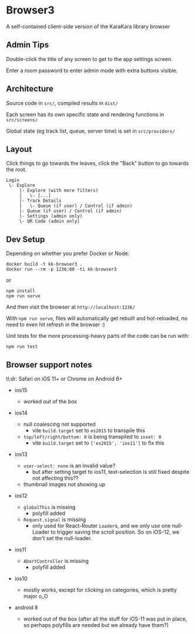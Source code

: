 # Browser3

A self-contained client-side version of the KaraKara library browser

## Admin Tips

Double-click the title of any screen to get to the app settings screen.

Enter a room password to enter admin mode with extra buttons visible.

## Architecture

Source code in `src/`, compiled results in `dist/`

Each screen has its own specific state and rendering functions in `src/screens/`

Global state (eg track list, queue, server time) is set in `src/providers/`

## Layout

Click things to go towards the leaves, click the "Back" button to go towards
the root.

```
Login
 \- Explore
     |- Explore (with more filters)
     |   \- [...]
     |- Track Details
     |   \- Queue (if user) / Control (if admin)
     |- Queue (if user) / Control (if admin)
     |- Settings (admin only)
     \- QR Code (admin only)

```

## Dev Setup

Depending on whether you prefer Docker or Node:

```
docker build -t kk-browser3 .
docker run --rm -p 1236:80 -ti kk-browser3
```

or

```
npm install
npm run serve
```

And then visit the browser at `http://localhost:1236/`

With `npm run serve`, files will automatically get rebuilt and
hot-reloaded, no need to even hit refresh in the browser :)

Unit tests for the more processing-heavy parts of the code can
be run with:

```
npm run test
```

## Browser support notes

tl;dr: Safari on iOS 11+ or Chrome on Android 8+

- ios15
    - worked out of the box
- ios14
    - null coalescing not supported
        - vite `build.target` set to `es2015` to transpile this
    - `top/left/right/bottom: 0` is being transpiled to `inset: 0`
        - vite `build.target` set to `['es2015', 'ios11']` to fix this
- ios13
    - `user-select: none` is an invalid value?
        - but after setting target to ios11, text-selection is still fixed despite not affecting this??
    - thumbnail images not showing up
- ios12
    - `globalThis` is missing
        - polyfill added
    - `Request.signal` is missing
        - only used for React-Router `Loader`s, and we only use one null-Loader to trigger saving the scroll position. So on iOS-12, we don't set the null-loader.
- ios11
    - `AbortController` is missing
        - polyfill added
- ios10
    - mostly works, except for clicking on categories, which is pretty major o_O

- android 8
    - worked out of the box (after all the stuff for iOS-11 was put in place, so perhaps polyfills are needed but we already have them?)

